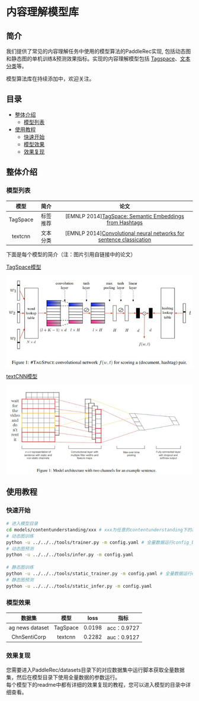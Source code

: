 # 内容理解模型库

## 简介
我们提供了常见的内容理解任务中使用的模型算法的PaddleRec实现, 包括动态图和静态图的单机训练&预测效果指标。实现的内容理解模型包括 [Tagspace](tagspace)、[文本分类](textcnn)等。

模型算法库在持续添加中，欢迎关注。

## 目录
* [整体介绍](#整体介绍)
    * [模型列表](#模型列表)
* [使用教程](#使用教程)
    * [快速开始](#快速开始)
    * [模型效果](#模型效果)
    * [效果复现](#效果复现)

## 整体介绍

### 模型列表

|       模型        |       简介        |       论文        |
| :------------------: | :--------------------: | :---------: |
| TagSpace | 标签推荐 | [EMNLP 2014][TagSpace: Semantic Embeddings from Hashtags](https://www.aclweb.org/anthology/D14-1194.pdf) |
| textcnn | 文本分类 | [EMNLP 2014][Convolutional neural networks for sentence classication](https://www.aclweb.org/anthology/D14-1181.pdf) |

下面是每个模型的简介（注：图片引用自链接中的论文）

[TagSpace模型](https://www.aclweb.org/anthology/D14-1194.pdf)
<p align="center">
<img align="center" src="../../doc/imgs/tagspace.png">
<p>

[textCNN模型](https://www.aclweb.org/anthology/D14-1181.pdf)
<p align="center">
<img align="center" src="../../doc/imgs/cnn-ckim2014.png">
<p>

## 使用教程

### 快速开始
```bash
# 进入模型目录
cd models/contentunderstanding/xxx # xxx为任意的contentunderstanding下的模型目录
# 动态图训练
python -u ../../../tools/trainer.py -m config.yaml # 全量数据运行config_bigdata.yaml 
# 动态图预测
python -u ../../../tools/infer.py -m config.yaml 

# 静态图训练
python -u ../../../tools/static_trainer.py -m config.yaml # 全量数据运行config_bigdata.yaml 
# 静态图预测
python -u ../../../tools/static_infer.py -m config.yaml 
``` 

### 模型效果
|       数据集        |       模型       |       loss         |       指标         |
| :------------------: | :--------------------: | :---------: |:---------: | 
|       ag news dataset        |       TagSpace       |       0.0198        |       acc：0.9727          | 
|       ChnSentiCorp        |       textcnn       |       0.2282        |        auc：0.9127         | 

### 效果复现
您需要进入PaddleRec/datasets目录下的对应数据集中运行脚本获取全量数据集，然后在模型目录下使用全量数据的参数运行。  
每个模型下的readme中都有详细的效果复现的教程，您可以进入模型的目录中详细查看。  
